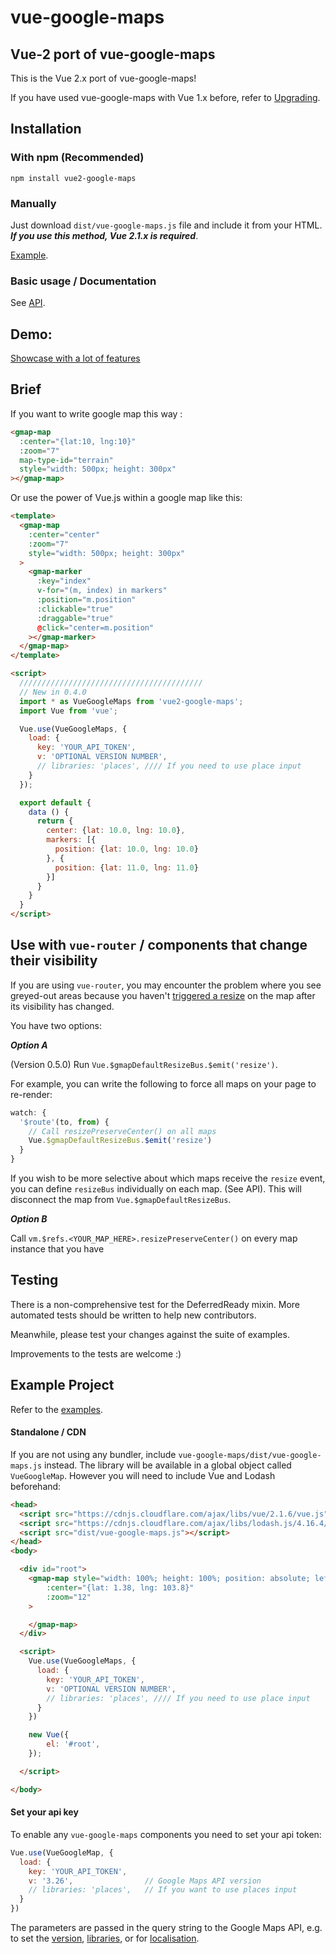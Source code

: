 # vue-google-maps

## Vue-2 port of vue-google-maps

This is the Vue 2.x port of vue-google-maps!

If you have used vue-google-maps with Vue 1.x before, refer to [Upgrading](UPGRADING.md).

## Installation

### With npm (Recommended)

```
npm install vue2-google-maps
```

### Manually

Just download `dist/vue-google-maps.js` file and include it from your HTML.
***If you use this method, Vue 2.1.x is required***.

[Example](http://xkjyeah.github.io/vue-google-maps/overlay.html).

### Basic usage / Documentation

See [API](API.md).

## Demo:

[Showcase with a lot of features](http://xkjyeah.github.io/vue-google-maps/)

## Brief

If you want to write google map this way :

```html
<gmap-map
  :center="{lat:10, lng:10}"
  :zoom="7"
  map-type-id="terrain"
  style="width: 500px; height: 300px"
></gmap-map>
```

Or use the power of Vue.js within a google map like this:
```html
<template>
  <gmap-map
    :center="center"
    :zoom="7"
    style="width: 500px; height: 300px"
  >
    <gmap-marker
      :key="index"
      v-for="(m, index) in markers"
      :position="m.position"
      :clickable="true"
      :draggable="true"
      @click="center=m.position"
    ></gmap-marker>
  </gmap-map>
</template>

<script>
  /////////////////////////////////////////
  // New in 0.4.0
  import * as VueGoogleMaps from 'vue2-google-maps';
  import Vue from 'vue';

  Vue.use(VueGoogleMaps, {
    load: {
      key: 'YOUR_API_TOKEN',
      v: 'OPTIONAL VERSION NUMBER',
      // libraries: 'places', //// If you need to use place input
    }
  });

  export default {
    data () {
      return {
        center: {lat: 10.0, lng: 10.0},
        markers: [{
          position: {lat: 10.0, lng: 10.0}
        }, {
          position: {lat: 11.0, lng: 11.0}
        }]
      }
    }
  }
</script>
```

## Use with `vue-router` / components that change their visibility

If you are using `vue-router`, you may encounter the problem where
you see greyed-out areas because you haven't
[triggered a resize](http://stackoverflow.com/questions/13059034/how-to-use-google-maps-event-triggermap-resize)
on the map after its visibility has changed.

You have two options:

***Option A***

(Version 0.5.0) Run `Vue.$gmapDefaultResizeBus.$emit('resize')`.

For example, you can write the following to force all maps on your page
to re-render:

```js
watch: {
  '$route'(to, from) {
    // Call resizePreserveCenter() on all maps
    Vue.$gmapDefaultResizeBus.$emit('resize')
  }
}
```

If you wish to be more selective about which maps receive the `resize`
event, you can define `resizeBus` individually on each map. (See API).
This will disconnect the map from `Vue.$gmapDefaultResizeBus`.

***Option B***

Call `vm.$refs.<YOUR_MAP_HERE>.resizePreserveCenter()` on every map
instance that you have

## Testing

There is a non-comprehensive test for the DeferredReady mixin.
More automated tests should be written to help new contributors.

Meanwhile, please test your changes against the suite of examples.

Improvements to the tests are welcome :)

## Example Project

Refer to the [examples](examples).

#### Standalone / CDN

If you are not using any bundler, include `vue-google-maps/dist/vue-google-maps.js`
instead.
The library will be available in a global object called `VueGoogleMap`.
However you will need to include Vue and Lodash beforehand:

```html
<head>
  <script src="https://cdnjs.cloudflare.com/ajax/libs/vue/2.1.6/vue.js"></script>
  <script src="https://cdnjs.cloudflare.com/ajax/libs/lodash.js/4.16.4/lodash.js"></script>
  <script src="dist/vue-google-maps.js"></script>
</head>
<body>

  <div id="root">
    <gmap-map style="width: 100%; height: 100%; position: absolute; left:0; top:0"
        :center="{lat: 1.38, lng: 103.8}"
        :zoom="12"
    >

    </gmap-map>
  </div>

  <script>
    Vue.use(VueGoogleMaps, {
      load: {
        key: 'YOUR_API_TOKEN',
        v: 'OPTIONAL VERSION NUMBER',
        // libraries: 'places', //// If you need to use place input
      }
    })

    new Vue({
        el: '#root',
    });

  </script>

</body>
```

#### Set your api key

To enable any `vue-google-maps` components you need to set your api token:

```javascript
Vue.use(VueGoogleMap, {
  load: {
    key: 'YOUR_API_TOKEN',
    v: '3.26',                // Google Maps API version
    // libraries: 'places',   // If you want to use places input
  }
})
```

The parameters are passed in the query string to the Google Maps API, e.g. to set the [version](https://developers.google.com/maps/documentation/javascript/versions#version-rollover-and-version-types),
[libraries](https://developers.google.com/maps/documentation/javascript/libraries),
or for [localisation](https://developers.google.com/maps/documentation/javascript/basics).
